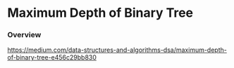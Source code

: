 # Maximum Depth of Binary Tree

### Overview

https://medium.com/data-structures-and-algorithms-dsa/maximum-depth-of-binary-tree-e456c29bb830

